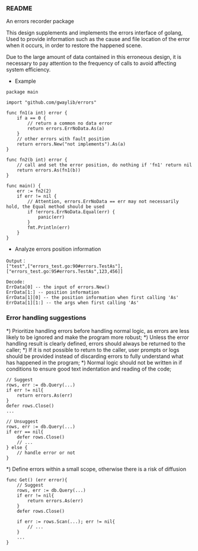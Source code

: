 ### README

An errors recorder package

This design supplements and implements the errors interface of golang,
Used to provide information such as the cause and file location of the error when it occurs, in order to restore the happened scene.

Due to the large amount of data contained in this erroneous design, it is necessary to pay attention to the frequency of calls to avoid affecting system efficiency.

* Example
```text
package main

import "github.com/gwaylib/errors"

func fn1(a int) error {
    if a == 0 {
        // return a common no data error
        return errors.ErrNoData.As(a)
    }
    // other errors with fault position
    return errors.New("not implements").As(a)
}

func fn2(b int) error {
    // call and set the error position, do nothing if 'fn1' return nil
    return errors.As(fn1(b))
}

func main() {
    err := fn2(2)
    if err != nil {
        // Attention, errors.ErrNoData == err may not necessarily hold, the Equal method should be used
        if !errors.ErrNoData.Equal(err) {
            panic(err)
        }
        fmt.Println(err)
    }
}
```

* Analyze errors position information
```text
Output：
["test",["errors_test.go:90#errors.TestAs"],["errors_test.go:95#errors.TestAs",123,456]]

Decode: 
ErrData[0] -- the input of errors.New()
ErrData[1:] -- position information
ErrData[1][0] -- the position information when first calling 'As'
ErrData[1][1:] -- the args when first calling 'As'
```


### Error handling suggestions

*) Prioritize handling errors before handling normal logic, as errors are less likely to be ignored and make the program more robust;
*) Unless the error handling result is clearly defined, errors should always be returned to the caller;
*) If it is not possible to return to the caller, user prompts or logs should be provided instead of discarding errors to fully understand what has happened in the program;
*) Normal logic should not be written in if conditions to ensure good text indentation and reading of the code;
```text
// Suggest
rows, err := db.Query(...)
if err != nil{
    return errors.As(err)
}
defer rows.Close()
...

// Unsuggest
rows, err := db.Query(...)
if err == nil{
    defer rows.Close()
    // ...
} else {
    // handle error or not
}
```

*) Define errors within a small scope, otherwise there is a risk of diffusion
``` text
func Get() (err error){
    // Suggest
    rows, err := db.Query(...)
    if err != nil{
        return errors.As(err)
    }
    defer rows.Close()
  
    if err := rows.Scan(...); err != nil{
        // ...
    }
    ...
}
```


